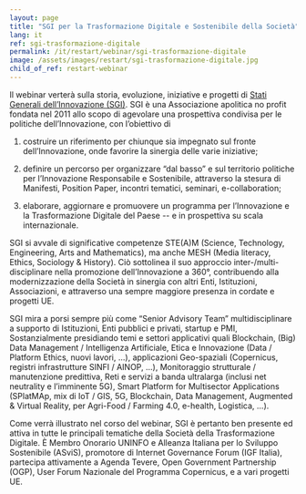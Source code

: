 ```yaml
---
layout: page
title: "SGI per la Trasformazione Digitale e Sostenibile della Società"
lang: it
ref: sgi-trasformazione-digitale
permalink: /it/restart/webinar/sgi-trasformazione-digitale
image: /assets/images/restart/sgi-trasformazione-digitale.jpg
child_of_ref: restart-webinar
---
```


Il webinar verterà sulla storia, evoluzione, iniziative e progetti di [Stati
Generali dell’Innovazione (SGI)](https://www.statigeneralinnovazione.it/). SGI
è una Associazione apolitica no profit fondata nel 2011 allo scopo di agevolare
una prospettiva condivisa per le politiche dell’Innovazione, con l’obiettivo di

1. costruire un riferimento per chiunque sia impegnato sul fronte
   dell’Innovazione, onde favorire la sinergia delle varie iniziative;

2. definire un percorso per organizzare “dal basso” e sul territorio politiche
   per l’Innovazione Responsabile e Sostenibile, attraverso la stesura di
   Manifesti, Position Paper, incontri tematici, seminari, e-collaboration;

3. elaborare, aggiornare e promuovere un programma per l’Innovazione e la
   Trasformazione Digitale del Paese -- e in prospettiva su scala
   internazionale.

SGI si avvale di significative competenze STE(A)M (Science, Technology, Engineering, Arts
and Mathematics), ma anche MESH (Media literacy, Ethics, Sociology & History). Ciò
sottolinea il suo approccio inter-/multi-disciplinare nella promozione dell’Innovazione a 360°,
contribuendo alla modernizzazione della Società in sinergia con altri Enti, Istituzioni,
Associazioni, e attraverso una sempre maggiore presenza in cordate e progetti UE.

SGI mira a porsi sempre più come “Senior Advisory Team” multidisciplinare a supporto di
Istituzioni, Enti pubblici e privati, startup e PMI, Sostanzialmente presidiando temi e settori
applicativi quali Blockchain, (Big) Data Management / Intelligenza Artificiale, Etica e
Innovazione (Data / Platform Ethics, nuovi lavori, ...), applicazioni Geo-spaziali (Copernicus,
registri infrastrutture SINFI / AINOP, ...), Monitoraggio strutturale / manutenzione predittiva,
Reti e servizi a banda ultralarga (inclusi net neutrality e l’imminente 5G), Smart Platform for
Multisector Applications (SPlatMAp, mix di IoT / GIS, 5G, Blockchain, Data Management,
Augmented & Virtual Reality, per Agri-Food / Farming 4.0, e-health, Logistica, ...).

Come verrà illustrato nel corso del webinar, SGI è pertanto ben presente ed
attiva in tutte le principali tematiche della Società della Trasformazione
Digitale. È Membro Onorario UNINFO e Alleanza Italiana per lo Sviluppo
Sostenibile (ASviS), promotore di Internet Governance Forum (IGF Italia),
partecipa attivamente a Agenda Tevere, Open Government Partnership (OGP), User
Forum Nazionale del Programma Copernicus, e a vari progetti UE.
